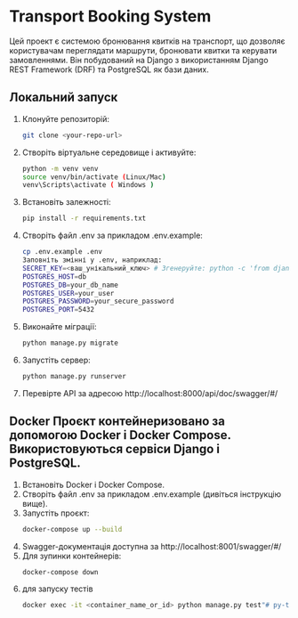 # Transport Booking System

Цей проект є системою бронювання квитків на транспорт, що дозволяє користувачам переглядати маршрути, бронювати квитки та керувати замовленнями. Він побудований на Django з використанням Django REST Framework (DRF) та PostgreSQL як бази даних.

## Локальний запуск

1. Клонуйте репозиторій:
   ```bash
   git clone <your-repo-url>

2. Створіть віртуальне середовище і активуйте:
   ```bash
   python -m venv venv
   source venv/bin/activate (Linux/Mac)
   venv\Scripts\activate ( Windows )

3. Встановіть залежності:
    ```bash
   pip install -r requirements.txt

4. Cтворіть файл .env за прикладом .env.example:
   ```bash
   cp .env.example .env
   Заповніть змінні у .env, наприклад:
   SECRET_KEY=<ваш_унікальний_ключ> # Згенеруйте: python -c 'from django.core.management.utils import get_random_secret_key; print(get_random_secret_key())'
   POSTGRES_HOST=db
   POSTGRES_DB=your_db_name
   POSTGRES_USER=your_user
   POSTGRES_PASSWORD=your_secure_password
   POSTGRES_PORT=5432

5. Виконайте міграції:
   ```bash
   python manage.py migrate

6. Запустіть сервер:
   ```bash
   python manage.py runserver

7. Перевірте API за адресою http://localhost:8000/api/doc/swagger/#/

## Docker Проєкт контейнеризовано за допомогою Docker і Docker Compose. Використовуються сервіси Django і PostgreSQL.

1. Встановіть Docker і Docker Compose.
2. Створіть файл .env за прикладом .env.example (дивіться інструкцію вище).
3. Запустіть проєкт:
   ```bash
   docker-compose up --build
4. Swagger-документація доступна за http://localhost:8001/swagger/#/
5. Для зупинки контейнерів:
    ```bash
   docker-compose down
6. для запуску тестів
   ```bash
   docker exec -it <container_name_or_id> python manage.py test"# py-transport-api" 
